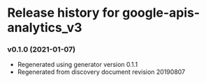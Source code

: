 # Release history for google-apis-analytics_v3

### v0.1.0 (2021-01-07)

* Regenerated using generator version 0.1.1
* Regenerated from discovery document revision 20190807

